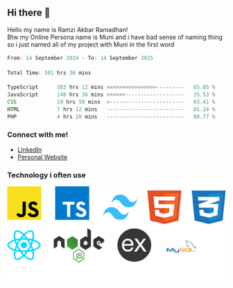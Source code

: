 ## Hi there 👋
Hello my name is Ramzi Akbar Ramadhan!\
Btw my Online Persona name is Muni and i have bad sense of naming thing so i just named all of my project with Muni in the first word
<!--START_SECTION:Muni-->

```Javascript
From: 14 September 2024 - To: 14 September 2025

Total Time: 581 hrs 36 mins

TypeScript      383 hrs 12 mins >>>>>>>>>>>>>>>>---------   65.85 %
JavaScript      148 hrs 36 mins >>>>>>-------------------   25.53 %
CSS             19 hrs 50 mins  >------------------------   03.41 %
HTML            7 hrs 12 mins   -------------------------   01.24 %
PHP             4 hrs 28 mins   -------------------------   00.77 %
```

<!--END_SECTION:Muni-->
### Connect with me!
* [LinkedIn](https://www.linkedin.com/in/ramzi-akbar-ramadhan-b8b05a243/)
* [Personal Website](https://www.muniporto.my.id/)
### Technology i often use
![Technology List](assets/techlist.png)
